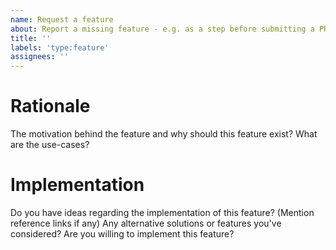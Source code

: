 ```yaml
---
name: Request a feature
about: Report a missing feature - e.g. as a step before submitting a PR
title: ''
labels: 'type:feature'
assignees: ''
---
```


# Rationale

The motivation behind the feature and why should this feature exist?
What are the use-cases?

# Implementation

Do you have ideas regarding the implementation of this feature? (Mention reference links if any)
Any alternative solutions or features you've considered?
Are you willing to implement this feature?
